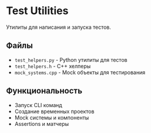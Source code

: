 # Test Utilities

Утилиты для написания и запуска тестов.

## Файлы

- `test_helpers.py` - Python утилиты для тестов
- `test_helpers.h` - C++ хелперы
- `mock_systems.cpp` - Mock объекты для тестирования

## Функциональность

- Запуск CLI команд
- Создание временных проектов
- Mock системы и компоненты
- Assertions и матчеры